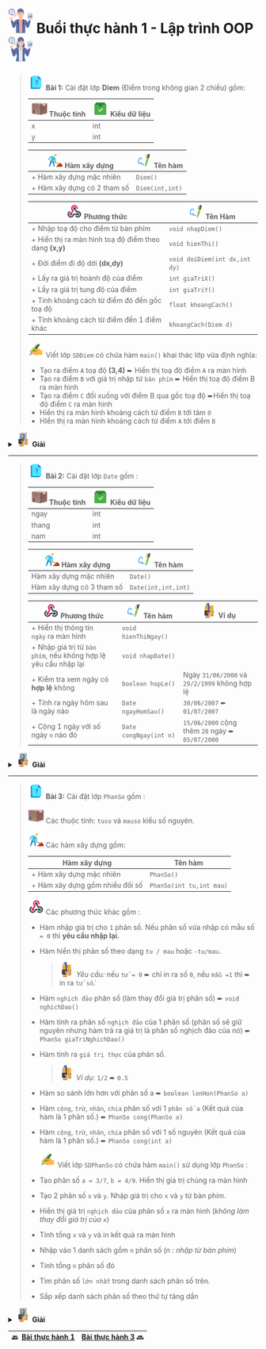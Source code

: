 # ![Executive Male.png](https://raw.githubusercontent.com/Zenfection/Image/master/2021/03/05-19-06-19-Executive%20Male.png) Buổi thực hành 1 - Lập trình OOP ![Executive Female.png](https://raw.githubusercontent.com/Zenfection/Image/master/2021/03/05-19-07-40-Executive%20Female.png)

> ![icons8-questions.png](https://raw.githubusercontent.com/Zenfection/Image/master/2021/03/05-12-38-09-icons8-questions.png) **Bài 1:** Cài đặt lớp **Diem** (Điểm trong không gian 2 chiều) gồm: 
> 
> | ![icons8-package.png](https://raw.githubusercontent.com/Zenfection/Image/master/2021/03/05-23-20-42-icons8-package.png) Thuộc tính | ![icons8-data_quality.png](https://raw.githubusercontent.com/Zenfection/Image/master/2021/03/08-11-40-34-icons8-data_quality.png) Kiểu dữ liệu |
> | ---------------------------------------------------------------------------------------------------------------------------------- | ---------------------------------------------------------------------------------------------------------------------------------------------- |
> | x                                                                                                                                  | int                                                                                                                                            |
> | y                                                                                                                                  | int                                                                                                                                            |
> 
> | ![icons8-construction.png](https://raw.githubusercontent.com/Zenfection/Image/master/2021/03/08-11-36-40-icons8-construction.png) Hàm xây dựng | ![icons8-autograph.png](https://raw.githubusercontent.com/Zenfection/Image/master/2021/03/08-11-39-35-icons8-autograph.png) Tên hàm |
> | ---------------------------------------------------------------------------------------------------------------------------------------------- | ----------------------------------------------------------------------------------------------------------------------------------- |
> | + Hàm xây dựng mặc nhiên                                                                                                                       | `Diem()`                                                                                                                            |
> | + Hàm xây dựng có 2 tham số                                                                                                                    | `Diem(int,int)`                                                                                                                     |
> 
> | ![icons8-webhook.png](https://raw.githubusercontent.com/Zenfection/Image/master/2021/03/08-11-35-44-icons8-webhook.png) Phương thức | ![icons8-autograph.png](https://raw.githubusercontent.com/Zenfection/Image/master/2021/03/08-11-39-35-icons8-autograph.png) Tên Hàm |
> | ----------------------------------------------------------------------------------------------------------------------------------- | ----------------------------------------------------------------------------------------------------------------------------------- |
> | + Nhập toạ độ cho điểm từ bàn phím                                                                                                  | `void nhapDiem()`                                                                                                                   |
> | + Hiển thị ra màn hình toạ độ điểm theo dạng **(x,y)**                                                                              | `void hienThi()`                                                                                                                    |
> | + Đời điểm đi độ dời **(dx,dy)**                                                                                                    | `void doiDiem(int dx,int dy)`                                                                                                       |
> | + Lấy ra giá trị hoành độ của điểm                                                                                                  | `int giaTriX()`                                                                                                                     |
> | + Lấy ra giá trị tung độ của điểm                                                                                                   | `int giaTriY()`                                                                                                                     |
> | + Tính khoảng cách từ điểm đó đến gốc toạ độ                                                                                        | `float khoangCach()`                                                                                                                |
> | + Tính khoảng cách từ điểm đến 1 điểm khác                                                                                          | `khoangCach(Diem d)`                                                                                                                |
> 
> ![icons8-hand_with_pen.png](https://raw.githubusercontent.com/Zenfection/Image/master/2021/03/05-23-26-35-icons8-hand_with_pen.png) Viết lớp `SDDiem` có chứa hàm `main()` khai thác lớp vừa định nghĩa:
> 
> - Tạo ra điểm `A` toạ độ **(3,4)** ➨ Hiển thị toạ độ điểm `A` ra màn hình
> - Tạo ra điểm `B` với giá trị nhập từ `bàn phím` ➨ Hiển thị toạ độ điểm B ra màn hình
> - Tạo ra điểm `C` đối xuống với điểm B qua gốc toạ độ ➨Hiển thị toạ độ điểm `C` ra màn hình 
> - Hiển thị ra màn hình khoảng cách từ điểm `B` tới tâm `O`
> - HIển thị ra màn hình khoảng cách từ điểm `A` tới điểm `B`

<details>
<summary><b><img src="https://raw.githubusercontent.com/Zenfection/Image/master/2021/03/05-12-35-26-E%20Learning.png"> Giải</b></summary>

<br>

```java
import java.util.Scanner;

public class Diem {
    private int x;
    private int y;

    public Diem() {}

    public Diem(int x, int y) {
        this.x = x;
        this.y = y;
    }

    public int getX() {
        return x;
    }
    public int getY() {
        return y;
    }
    public void setX(int x) {
        this.x = x;
    }
    public void setY(int y) {
        this.y = y;
    }

    public void nhapDiem() {
        Scanner sc = new Scanner(System.in);
        boolean done = true;
        while(done){
            try{
                System.out.print("Nhập x = ");
                int toado1 = Integer.parseInt(sc.nextLine());
                System.out.print("Nhập y = ");
                int toado2 = Integer.parseInt(sc.nextLine());
                
                this.x = toado1;
                this.y = toado2;
                done = false;
            }catch (Exception e) {
                System.out.println("Bạn đã nhập sai! Mời bạn nhập lại");
            }
        }
    }

    public void hienThi() {
        System.out.println("(" + this.x + "," + this.y + ")");
    }

    public void doiDiem(int dx, int dy) {
        this.x = this.x + dx;
        this.y = this.y + dy;
    }

    public float khoangCach() {
        // sqrt(x^2 + y^2)
        float sumSquare = (float) (Math.pow(this.x, 2) + Math.pow(this.y, 2));
        return (float) Math.sqrt(sumSquare);
    }

    public float khoangCach(Diem D) {
        // sqrt((x2 - x1)^2 + (y2 - y1)^2 )
        float sumSquare = (float) (Math.pow((D.x - this.x), 2) + Math.pow(D.y, this.y));
        return (float) Math.sqrt(sumSquare);
    }
}
```

```java
public class SDDiem {
    public static void main(String[] args) throws Exception {
        Diem A = new Diem(3,4);
        System.out.print("Điểm A ");
        A.hienThi();
        Diem B = new Diem();
        B.nhapDiem();
        System.out.print("Điểm B ");
        B.hienThi();

        Diem C = new Diem(-B.getX(),-B.getY());
        System.out.print("Điểm C ");
        C.hienThi();

        float distance_Original = B.khoangCach();
        System.out.println("Khoảng cách từ B tới O là " + distance_Original);
        float distance_Other = A.khoangCach(B);
        System.out.println("Khoảng cách từ A tới B là " + distance_Other);
    }
}
```

</details>

---

> ![icons8-questions.png](https://raw.githubusercontent.com/Zenfection/Image/master/2021/03/05-12-38-09-icons8-questions.png) **Bài 2:** Cài đặt lớp `Date` gồm : 
> 
> | ![icons8-package.png](https://raw.githubusercontent.com/Zenfection/Image/master/2021/03/05-23-20-42-icons8-package.png) Thuộc tính | ![icons8-data_quality.png](https://raw.githubusercontent.com/Zenfection/Image/master/2021/03/08-11-40-34-icons8-data_quality.png) Kiểu dữ liệu |
> | ---------------------------------------------------------------------------------------------------------------------------------- | ---------------------------------------------------------------------------------------------------------------------------------------------- |
> | ngay                                                                                                                               | int                                                                                                                                            |
> | thang                                                                                                                              | int                                                                                                                                            |
> | nam                                                                                                                                | int                                                                                                                                            |
> 
> | ![icons8-construction.png](https://raw.githubusercontent.com/Zenfection/Image/master/2021/03/08-11-36-40-icons8-construction.png) Hàm xây dựng | ![icons8-autograph.png](https://raw.githubusercontent.com/Zenfection/Image/master/2021/03/08-11-39-35-icons8-autograph.png) Tên hàm |
> | ---------------------------------------------------------------------------------------------------------------------------------------------- | ----------------------------------------------------------------------------------------------------------------------------------- |
> | Hàm xây dựng mặc nhiên                                                                                                                         | `Date()`                                                                                                                            |
> | Hàm xây dựng có 3 tham số                                                                                                                      | `Date(int,int,int)`                                                                                                                 |
> 
> | ![icons8-webhook.png](https://raw.githubusercontent.com/Zenfection/Image/master/2021/03/08-11-35-44-icons8-webhook.png) Phương thức | ![icons8-autograph.png](https://raw.githubusercontent.com/Zenfection/Image/master/2021/03/08-11-39-35-icons8-autograph.png) Tên hàm | ![Learning Material.png](https://raw.githubusercontent.com/Zenfection/Image/master/2021/03/05-23-05-25-Learning%20Material.png) Ví dụ |
> | ----------------------------------------------------------------------------------------------------------------------------------- | ----------------------------------------------------------------------------------------------------------------------------------- | ------------------------------------------------------------------------------------------------------------------------------------- |
> | + Hiển thị thông tin `ngày` ra màn hình                                                                                             | `void hienThiNgay()`                                                                                                                |                                                                                                                                       |
> | + Nhập giá trị từ `bàn phím`, nếu không hợp lệ yêu cầu nhập lại                                                                     | `void nhapDate()`                                                                                                                   |                                                                                                                                       |
> | + Kiểm tra xem ngày có **hợp lệ** không                                                                                             | `boolean hopLe()`                                                                                                                   | Ngày `31/06/2000` và `29/2/1999` không hợp lệ                                                                                         |
> | + Tính ra ngày hôm sau là ngày nào                                                                                                  | `Date ngayHomSau()`                                                                                                                 | `30/06/2007` ➨ `01/07/2007`                                                                                                           |
> | + Cộng 1 ngày với số ngày `n` nào đó                                                                                                | `Date congNgay(int n)`                                                                                                              | `15/06/2000` cộng thêm `20` ngày ➨ `05/07/2000`                                                                                       |

<details>
<summary><b><img src="https://raw.githubusercontent.com/Zenfection/Image/master/2021/03/05-12-35-26-E%20Learning.png"> Giải</b></summary>

<br>

```java
import java.time.Year;
import java.util.Scanner;

public class Date{
    private int ngay;
    private int thang;
    private int nam;

    public Date(){}
    public Date(int ngay,int thang,int nam){
        this.ngay = ngay;
        this.thang = thang;
        this.nam = nam;
    }

    public void hienThiNgay(){
        System.out.println(this.ngay);
    }

    public void nhapDate(){
        Scanner sc = new Scanner(System.in);       
        boolean done = true;
        while (done) {
            try {
                System.out.print("Nhập ngày = ");
                int day = Integer.parseInt(sc.nextLine());
                System.out.print("Nhập tháng = ");
                int month = Integer.parseInt(sc.nextLine());
                System.out.print("Nhập năm = ");
                int year = Integer.parseInt(sc.nextLine());
                
                if(ngay <= 0 || thang <= 0 || nam <= 0){
                    throw new ArithemicException("Không để đặt số âm");
                }
                this.ngay = day;
                this.thang = month;
                this.nam = year;
                done = false;
            } catch (Exception e) {
                System.out.println("Bạn đã nhập sai! Mời bạn nhập lại");
            }
        }     
    }

    public boolean hopLe(){
        int day = this.ngay;
        int month = this.thang;
        int year = this.nam;

        if(month <= 0 || month > 12 || year < 0){
            return false;
        }
        if(month == 2){
            return day <= 28 + (Year.of(year).isLeap() ? 1 : 0);
        }
        return day <= (Set.of(4, 6, 9, 11).contains(month) ? 30 : 31);
    }

    public Date congNgay(int n){
        int[] maxDayInMonth = { 0, 31, 28, 31, 30, 31, 30, 31, 31, 30, 31, 30, 31 };
        Date newDate = new Date(this.ngay + n, this.thang, this.nam);
        
        if(Year.of(newDate.nam).isLeap()){
            maxDayInMonth[2] = 29;
        }
        while (newDate.ngay > maxDayInMonth[newDate.thang]) {
            newDate.ngay -= maxDayInMonth[newDate.thang];
            newDate.thang++;
            if(newDate.thang > 12){
                newDate.thang = 1;
                newDate.nam++;
            }
        }
        return newDate;
    }   

    public void ngayHomSau() {
        Date tempDate = this.congNgay(1);
        this.ngay = tempDate.ngay;
        this.thang = tempDate.thang;
        this.nam = tempDate.nam;
    }
}
```

</details>

---

> ![icons8-questions.png](https://raw.githubusercontent.com/Zenfection/Image/master/2021/03/05-12-38-09-icons8-questions.png) **Bài 3:** Cài đặt lớp `PhanSo` gồm : 
> 
> ![icons8-package.png](https://raw.githubusercontent.com/Zenfection/Image/master/2021/03/05-23-20-42-icons8-package.png) Các thuộc tính:  `tuso` và `mauso` kiểu số nguyên.
> 
> ![icons8-construction.png](https://raw.githubusercontent.com/Zenfection/Image/master/2021/03/08-11-36-40-icons8-construction.png) Các hàm xây dựng gồm: 
> 
> | Hàm xây dựng                    | Tên hàm                  |
> | ------------------------------- | ------------------------ |
> | + Hàm xây dựng mặc nhiên        | `PhanSo()`               |
> | + Hàm xây dựng gồm nhiều đối số | `PhanSo(int tu,int mau)` |
> 
> ![icons8-webhook.png](https://raw.githubusercontent.com/Zenfection/Image/master/2021/03/08-11-35-44-icons8-webhook.png) Các phương thức khác gồm : 
> 
> - Hàm nhập giá trị cho `1` phân số. Nếu phân số vừa nhập có mẫu số `= 0` thì **yêu cầu nhập lại.**
> 
> - Hàm hiển thị phân số theo dạng `tu / mau` hoặc `-tu/mau`.
>   
>   > ![Learning Material.png](https://raw.githubusercontent.com/Zenfection/Image/master/2021/03/05-23-05-25-Learning%20Material.png) *Yêu cầu:* nếu `tử = 0` ➨ chỉ in ra số `0`, nếu `mẫu =1` thì ➨ in ra `tử số`.
> 
> - Hàm `nghịch đảo` phân số (làm thay đổi giá trị phân số) ➨ `void nghichDao()`
> 
> - Hàm tính ra phân số `nghịch đảo` của 1 phân số (phân số sẽ giữ nguyên nhưng hàm trả ra giá trị là phân số nghịch đảo của nó) ➨ `PhanSo giaTriNghichDao()`
> 
> - Hàm tính ra `giá trị thực` của phân số.
>   
>   > ![Learning Material.png](https://raw.githubusercontent.com/Zenfection/Image/master/2021/03/05-23-05-25-Learning%20Material.png) *Ví dụ:* `1/2` ➨ `0.5`
> 
> - Hàm so sánh lớn hơn với phân số a ➨ `boolean lonHon(PhanSo a)`
> 
> - Hàm `cộng`, `trừ`, `nhân`, `chia` phân số với 1 `phân số a` (Kết quả của hàm là 1 phân số.)  ➨ `PhanSo cong(PhanSo a)`
> 
> - Hàm `cộng`, `trừ`, `nhân`, `chia` phân số với 1 số nguyên (Kết quả của hàm là 1 phân số.) ➨ `PhanSo cong(int a)`
>   
>   ![icons8-hand_with_pen.png](https://raw.githubusercontent.com/Zenfection/Image/master/2021/03/05-23-26-35-icons8-hand_with_pen.png) Viết lớp `SDPhanSo` có chứa hàm `main()` sử dụng lớp `PhanSo` : 
> 
> - Tạo phân số `a = 3/7`, `b = 4/9`. Hiển thị giá trị chúng ra màn hình
> 
> - Tạo 2 phân số `x` và `y`. Nhập giá trị cho `x` và `y` từ bàn phím.
> 
> - Hiển thị giá trị `nghịch đảo` của phân số `x` ra màn hình (*không làm thay đổi giá trị của `x`*)
> 
> - Tính tổng `x` và `y` và in kết quả ra màn hình 
> 
> - Nhập vào 1 danh sách gồm `n` phân số (*n : nhập từ bàn phím*)
> 
> - Tính tổng `n` phân số đó
> 
> - Tìm phân số `lớn nhất`  trong danh sách phân số trên.
> 
> - Sắp xếp danh sách phân số theo thứ tự tăng dần

<details>
<summary><b><img src="https://raw.githubusercontent.com/Zenfection/Image/master/2021/03/05-12-35-26-E%20Learning.png"> Giải</b></summary>

<br>

```java
import java.util.Scanner;

public class PhanSo{
    private int tuso;
    private int mauso;

    public PhanSo(){}
    public PhanSo(int tuso,int mauso){
        this.tuso = tuso;
        this.mauso = mauso;
    }

    public void nhapPhanSo(){
        Scanner sc = new Scanner(System.in);
        boolean done = true;
        while(done){
            try {
                System.out.print("Nhập tử số  = ");
                int tu = Integer.parseInt(sc.nextLine());
                System.out.print("Nhập mẫu số  = ");
                int mau = Integer.parseInt(sc.nextLine());
                if(mau == 0){
                    throw new ArithmeticException("Mẫu số phải khác 0, Vui lòng nhập lại");
                }

                this.tuso = tu;
                this.mauso = mau;
                done = false;
            } catch (Exception e) {
                System.out.println("Nhập sai định dạng, vui lòng nhập lại");
            }
        }
    }

    public void hienThiPhanSo(){
        int tu = this.tuso * Math.signum(this.mauso);
        int mau = this.mauso * Math.signum(this.mauso);

        if(tu == 0){
            System.out.println("0");
        }
        else if(mau == 1){
            System.out.println(tu);
        }
        else{
            System.out.println(tu + "/" + mau);
        }
    }

    public void nghichDao(){
        int temp = this.tuso;
        this.tuso = this.mauso;
        this.mauso = temp;
    }

    public PhanSo giaTriNghichDao(){
        return new PhanSo(this.mauso, this.tuso);
    }

    public float giaTriThuc(){
        return (float) this.tuso / this.mauso;
    }

    public boolean lonHon(PhanSo pSo){
        return this.tuso/this.mauso - pSo.tuso/pSo.mauso > 0;
    }
    private int gcd(int a,int b) {
        if (b == 0)
            return a;
        return gcd(b, a % b);
    }
    private void rutGonPhanSo(){
        int ucln = gcd(this.tuso, this.mauso);
        this.tuso /= ucln;
        this.mauso /= ucln;
    }
    public PhanSo cong(PhanSo pSo){
        int tuso1 = this.tuso;
        int mauso1 = this.mauso;
        int tuso2 = pSo.tuso;
        int mauso2 = pSo.mauso;
        PhanSo tongPSo = new PhanSo();

        tongPSo.mauso = mauso1 * mauso2;
        tongPSo.tuso = (tuso1*mauso2) + (tuso2 * mauso1);
        tongPSo.rutGonPhanSo();
        return tongPSo;
    }
    public PhanSo tru(PhanSo pSo){
        int tuso1 = this.tuso;
        int mauso1 = this.mauso;
        int tuso2 = pSo.tuso;
        int mauso2 = pSo.mauso;
        PhanSo hieuPSo = new PhanSo();

        hieuPSo.mauso = mauso1 * mauso2;
        hieuPSo.tuso = (tuso1 * mauso2) - (tuso2 * mauso1);
        hieuPSo.rutGonPhanSo();
        return hieuPSo;
    }
    public PhanSo nhan(PhanSo pSo){
        int tuso1 = this.tuso;
        int mauso1 = this.mauso;
        int tuso2 = pSo.tuso;
        int mauso2 = pSo.mauso;
        PhanSo tichPSo = new PhanSo();

        tichPSo.tuso = tuso1 * tuso2;
        tichPSo.mauso = mauso1 * mauso2;
        tichPSo.rutGonPhanSo();
        return tichPSo;
    }
    public PhanSo chia(PhanSo pSo){
        int tuso1 = this.tuso;
        int mauso1 = this.mauso;
        int tuso2 = pSo.tuso;
        int mauso2 = pSo.mauso;
        PhanSo thuongPSo = new PhanSo();

        thuongPSo.tuso = tuso1 * mauso2;
        thuongPSo.mauso = mauso1 * tuso2;
        thuongPSo.rutGonPhanSo();
        return thuongPSo;
    }
}
```

```java
import java.util.ArrayList;
import java.util.Scanner;

public class SDPhanSo {
    public static void main(String[] args) throws Exception {
        Scanner sc = new Scanner(System.in);
        PhanSo a = new PhanSo(3,7);
        PhanSo b = new PhanSo(4,9);
        a.hienThiPhanSo();
        b.hienThiPhanSo();

        a.lonHon(b);
        PhanSo x = new PhanSo();
        PhanSo y = new PhanSo();
        x.nhapPhanSo();
        y.nhapPhanSo();

        x.nghichDao();

        x.cong(y).hienThiPhanSo();

        System.out.print("Nhập n phân số = ");
        int n = sc.nextInt();
        ArrayList<PhanSo> dSachPhanSo = new ArrayList<PhanSo>();
        for (int i = 0; i < n; i++) {
            PhanSo pSo = new PhanSo();
            pSo.nhapPhanSo();
            dSachPhanSo.add(pSo);
        }

        PhanSo sumPhanSo = dSachPhanSo.get(0);
        for (int i = 1; i < n; i++) {
            sumPhanSo = sumPhanSo.cong(dSachPhanSo.get(i));
        }
        System.out.print("Tổng " + n + " phân số = ");
        sumPhanSo.hienThiPhanSo();

        PhanSo maxPhanSo = dSachPhanSo.get(0);
        for (int i = 1; i < n; i++) {
            if(dSachPhanSo.get(i).lonHon(maxPhanSo)){
                maxPhanSo = dSachPhanSo.get(i);
            }
        }
        System.out.print("Lớn nhất trong " + n  + " phân số là ");
        maxPhanSo.hienThiPhanSo();

        for (int i = 0; i < n-1 ; i++){
            for (int j = 0; j < n-i-1 ; j++){
                PhanSo temp1 = dSachPhanSo.get(j);
                PhanSo temp2 = dSachPhanSo.get(j + 1);
                if(temp1.lonHon(temp2)){
                    dSachPhanSo.set(j, temp2);
                    dSachPhanSo.set(j+1, temp1);
                }
            }
        } 
    }
}
```

</details>

| 🔙  [Bài thực hành 1](https://github.com/Zenfection/HPCTU/blob/main/LTHDT/buoi1.md) | [Bài thực hành 3](https://github.com/Zenfection/HPCTU/blob/main/LTHDT/buoi3.md) 🔜 |
| ----------------------------------------------------------------------------------- | ---------------------------------------------------------------------------------- |